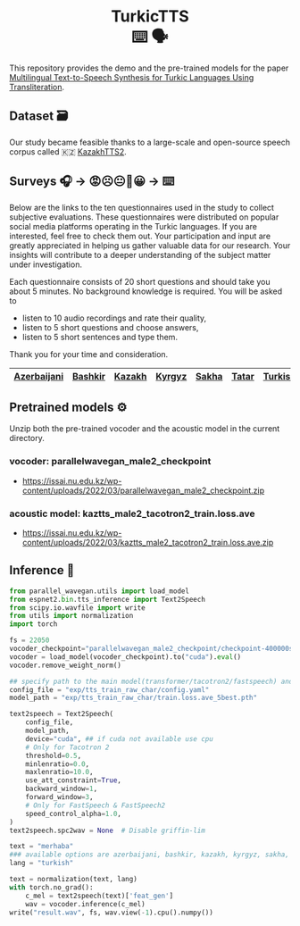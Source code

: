 <h1 align="center">TurkicTTS <br> ⌨️ 🗣 </h1>

This repository provides the demo and the pre-trained models for the paper [Multilingual Text-to-Speech Synthesis for Turkic Languages Using Transliteration](link-once-published).

## Dataset 🗃️
Our study became feasible thanks to a large-scale and open-source speech corpus called 🇰🇿 [KazakhTTS2](https://github.com/IS2AI/Kazakh_TTS).

## Surveys 🎧 → 😡☹️😐🙂😀 → ⌨️
Below are the links to the ten questionnaires used in the study to collect subjective evaluations. These questionnaires were distributed on popular social media platforms operating in the Turkic languages. If you are interested, feel free to check them out. Your participation and input are greatly appreciated in helping us gather valuable data for our research. Your insights will contribute to a deeper understanding of the subject matter under investigation. 

Each questionnaire consists of 20 short questions and should take you about 5 minutes. No background knowledge is required.
You will be asked to
- listen to 10 audio recordings and rate their quality,
- listen to 5 short questions and choose answers,
- listen to 5 short sentences and type them.

Thank you for your time and consideration.

[Azerbaijani](https://nukz.qualtrics.com/jfe/form/SV_bNu5RvcsYMKkU8m) | [Bashkir](https://nukz.qualtrics.com/jfe/form/SV_cvl3H1U8EbFM4Tk) | [Kazakh](https://nukz.qualtrics.com/jfe/form/SV_3WelDTOVyKK5iom) | [Kyrgyz](https://nukz.qualtrics.com/jfe/form/SV_cAT00TOsCNKsSZE) | [Sakha](https://nukz.qualtrics.com/jfe/form/SV_2awH2YEoL5V7biC) | [Tatar](https://nukz.qualtrics.com/jfe/form/SV_0dEAXvcHxAiEYxo) | [Turkish](https://nukz.qualtrics.com/jfe/form/SV_cItR7tzYRRjlkYC) | [Turkmen](https://nukz.qualtrics.com/jfe/form/SV_cVgQk4lgS17HBgW) | [Uyghur](https://nukz.qualtrics.com/jfe/form/SV_ezZO1jNowvrAdds) | [Uzbek](https://nukz.qualtrics.com/jfe/form/SV_01BJgR96UMZ3fOm)
| :---: | :---: | :---: | :---: | :---: | :---: | :---: | :---: | :---: | :---: |

## Pretrained models ⚙️
Unzip both the pre-trained vocoder and the acoustic model in the current directory.

### vocoder: parallelwavegan_male2_checkpoint
- https://issai.nu.edu.kz/wp-content/uploads/2022/03/parallelwavegan_male2_checkpoint.zip

### acoustic model: kaztts_male2_tacotron2_train.loss.ave
- https://issai.nu.edu.kz/wp-content/uploads/2022/03/kaztts_male2_tacotron2_train.loss.ave.zip

## Inference 🐍
```python
from parallel_wavegan.utils import load_model
from espnet2.bin.tts_inference import Text2Speech
from scipy.io.wavfile import write
from utils import normalization
import torch

fs = 22050
vocoder_checkpoint="parallelwavegan_male2_checkpoint/checkpoint-400000steps.pkl" ### specify vocoder path
vocoder = load_model(vocoder_checkpoint).to("cuda").eval()
vocoder.remove_weight_norm()

## specify path to the main model(transformer/tacotron2/fastspeech) and its config file
config_file = "exp/tts_train_raw_char/config.yaml"
model_path = "exp/tts_train_raw_char/train.loss.ave_5best.pth"

text2speech = Text2Speech(
    config_file,
    model_path,
    device="cuda", ## if cuda not available use cpu
    # Only for Tacotron 2
    threshold=0.5,
    minlenratio=0.0,
    maxlenratio=10.0,
    use_att_constraint=True,
    backward_window=1,
    forward_window=3,
    # Only for FastSpeech & FastSpeech2
    speed_control_alpha=1.0,
)
text2speech.spc2wav = None  # Disable griffin-lim

text = "merhaba"
### available options are azerbaijani, bashkir, kazakh, kyrgyz, sakha, turkish, turkmen, tatar, uyghur, uzbek
lang = "turkish"

text = normalization(text, lang)
with torch.no_grad():
    c_mel = text2speech(text)['feat_gen']
    wav = vocoder.inference(c_mel)
write("result.wav", fs, wav.view(-1).cpu().numpy())
```
 
